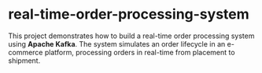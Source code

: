 # real-time-order-processing-system
This project demonstrates how to build a real-time order processing system using **Apache Kafka**. The system simulates an order lifecycle in an e-commerce platform, processing orders in real-time from placement to shipment. 
